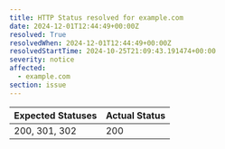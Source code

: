 ```yaml
---
title: HTTP Status resolved for example.com
date: 2024-12-01T12:44:49+00:00Z
resolved: True
resolvedWhen: 2024-12-01T12:44:49+00:00Z
resolvedStartTime: 2024-10-25T21:09:43.191474+00:00
severity: notice
affected:
  - example.com
section: issue
---
```


| Expected Statuses | Actual Status  |
|-------------------|----------------|
| 200, 301, 302 | 200 |
